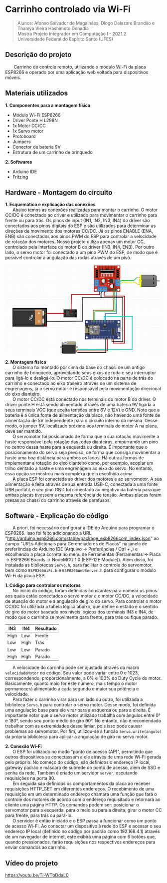 # Carrinho controlado via Wi-Fi
> Alunos: Afonso Salvador de Magalhães, Diogo Delazare Brandão e Thamya Vieira Hashimoto Donadia   
Mostra Projeto Integrador em Computação I - 2021.2  
Universidade Federal do Espírito Santo (UFES) 

## Descrição do projeto 
&nbsp;&nbsp;&nbsp;&nbsp;&nbsp;&nbsp; Carrinho de controle remoto, utilizando o módulo Wi-Fi da placa ESP8266 e operado por uma aplicação web voltada para dispositivos móveis. 

## Materiais utilizados 
**1. Componentes para a montagem física**
   - Módulo Wi-Fi ESP8266
   - Driver Ponte H L298N
   - 1x Motor DC/CC
   - 1x Servo motor 
   - Protoboard 
   - Jumpers
   - Conector de bateria 9V
   - Estrutura de um carrinho de brinquedo 

**2. Softwares**
   - Arduino IDE
   - Fritzing
    
## Hardware - Montagem do circuito 
**1. Esquemático e explicação das conexões**  
&nbsp;&nbsp;&nbsp;&nbsp;&nbsp;&nbsp;Abaixo temos as conexões realizadas para montar o carrinho. O motor CC/DC é conectado ao driver e utilizado para movimentar o carrinho para frente ou para trás. Os pinos de input (IN1, IN2, IN3, IN4) do driver são conectados aos pinos digitais do ESP e são utilizados para determinar as direções de movimento dos motores CC/DC. Já os pinos ENABLE (ENA, ENB) são conectados aos pinos PWM do ESP para controlar a velocidade de rotação dos motores. Nosso projeto utiliza apenas um motor CC, controlado pela interface do motor B do driver (IN3, IN4, ENB). Por outro lado, o servo motor foi conectado a um pino PWM do ESP, de modo que é possível controlar a angulação das rodas através de um pivô.  

![](esquemático.png)

**2. Montagem física**  
&nbsp;&nbsp;&nbsp;&nbsp;&nbsp;&nbsp;O sistema foi montado por cima da base do chassi de um antigo carrinho de brinquedo, aproveitando seus eixos de roda e seu interruptor para ligá-lo e desligá-lo. O motor CC/DC é colocado na parte de trás do carrinho e conectado ao eixo traseiro através de um sistema de engrenagens, já o servo motor é responsável pela movimentação direcional do eixo dianteiro.  
&nbsp;&nbsp;&nbsp;&nbsp;&nbsp;&nbsp;O motor CC/DC está conectado nos terminais do motor B do driver. O driver ponte H está sendo alimentado através de uma bateria 9V ligada a seus terminais VCC (que aceita tensões entre 6V e 12V) e GND. Note que a bateria é a única fonte de alimentação da placa, não havendo uma fonte de alimentação de 5V independente para o circuito interno da mesma. Desse modo, o jumper 5V, localizado próximo aos terminais do motor A na placa, deve ser mantido.  
&nbsp;&nbsp;&nbsp;&nbsp;&nbsp;&nbsp;O servomotor foi posicionado de forma que a sua rotação movimente a haste responsável pela rotação das rodas dianteiras, empurrando um pino no centro dessa haste para a esquerda ou direita. É importante que o posicionamento do servo seja preciso, de forma que consiga movimentar a haste uma boa distância para ambos os lados. Há outras formas de implementar a rotação do eixo dianteiro como, por exemplo, acoplar um trilho dentado à haste e uma engrenagem ao eixo do servo. No entanto, essa opção se mostrou mais complexa que a escolhida acima.  
&nbsp;&nbsp;&nbsp;&nbsp;&nbsp;&nbsp;A placa ESP foi conectada ao driver dos motores e ao servomotor. A sua alimentação é feita através de sua entrada USB-C, conectada a uma fonte USB portátil, e seu pino GND foi conectado ao negativo da bateria para que ambas placas tivessem a mesma referência de tensão. Ambas placas foram presas ao chassi do carrinho através de parafusos.  

## Software - Explicação do código  
&nbsp;&nbsp;&nbsp;&nbsp;&nbsp;&nbsp;A priori, foi necessário configurar a IDE do Arduino para programar o ESP8266. Isso foi feito adicionando a URL "http://arduino.esp8266.com/stable/package_esp8266com_index.json" ao campo "URLs Adicionais para Gerenciadores de Placas" na janela de preferências do Arduino IDE (Arquivo -> Preferências / Ctrl + ,) e escolhendo a placa correta no menu de Ferramentas (Ferramentas -> Placa -> ESP8266 Boards -> NodeMCU 1.0 (ESP-12E Module)).
Além disso, foi instalada as bibliotecas ```Servo.h```, para facilitar o controle do servomotor, bem como  ```ESP8266WiFi.h``` e ```ESP8266WebServer.h``` para configurar o módulo Wi-Fi da placa ESP.  

**1. Código para controlar os motores**  
&nbsp;&nbsp;&nbsp;&nbsp;&nbsp;&nbsp;No início do código, foram definidas constantes para nomear os pinos aos quais estão conectados o servo motor e o motor CC/DC, a velocidade de atuação do motor e a angulação de giro do servo. Para controlar o motor CC/DC foi utilizada a tabela lógica abaixo, que define o estado e o sentido de giro do motor baseado nos níveis lógicos dos terminais IN3 e IN4, de modo que o carrinho se movimente para frente, para trás ou fique parado.  

|  IN3  |  IN4  | Resultado |
|-------|-------|-----------|
|  High |  Low  | Frente    |
|  Low  |  High | Trás      |
|  Low  |  Low  | Parado    |
|  High |  High | Parado    |

&nbsp;&nbsp;&nbsp;&nbsp;&nbsp;&nbsp;A velocidade do carrinho pode ser ajustada através da macro ```velocidadeMotor``` no código. Seu valor pode variar entre 0 e 1023, correspondendo, proporcionalmente, a 0% e 100% do Duty Cycle do motor. Basicamente, quanto maio for este número, mais tempo o motor permanecerá alimentado a cada segundo e maior sua potência e velocidade.  
&nbsp;&nbsp;&nbsp;&nbsp;&nbsp;&nbsp;Para fazer o carrinho virar para um lado ou outro, foi utilizada a biblioteca ```Servo.h``` para controlar o servo motor. Desse modo, foi definida uma angulação base para ele virar para a esquerda ou para a direita. É importante notar que o servo motor utilizado trabalha com ângulos entre 0° e 180°, sendo seu ponto médio de giro 90°. No entanto, não é recomendado trabalhar com as extremidades desse limiar, pois isso pode causar problemas ao servomotor. Por fim, utilizou-se a função ```Servo.write(angulo)``` da própria biblioteca para aplicar a angulação de giro no servo motor.  

**2. Conexão Wi-Fi**  
&nbsp;&nbsp;&nbsp;&nbsp;&nbsp;&nbsp;O ESP foi utilizado no modo "ponto de acesso (AP)", permitindo que outros dispositivos se conectassem a ele através de uma rede Wi-Fi gerada pelo próprio. No começo do código, são definidos o endereço IP local, gateway padrão e máscara de subrede do ponto de acesso, além de SSD e senha da rede. Também é criado um servidor ```server```, escutando requisições na porta 80.  
&nbsp;&nbsp;&nbsp;&nbsp;&nbsp;&nbsp;Em seguida são definidos os comportamentos da placa ao receber requisições HTTP_GET em diferentes endereços. O recebimento de uma requisição em um determinado endereço chamará uma função que fará o controle dos motores de acordo com o endereço requisitado e retornará ao cliente uma página HTTP. Os comandos podem ser: posicionar o servomotor para a esquerda, para o meio ou para a direita; girar o motor CC para frente, para trás ou pará-lo.  
&nbsp;&nbsp;&nbsp;&nbsp;&nbsp;&nbsp;O servidor é então iniciado e o ESP passa a funcionar como um ponto de acesso Wi-Fi. Ao conectar um dispositivo à rede do ESP e acessar o seu endereço IP local (definido no código por padrão como 192.168.4.1) através de um navegador de internet, este exibirá uma página com 6 botões que, quando pressionados, farão requisições nos respectivos endereços para enviar comandos ao carrinho.

## Vídeo do projeto 
https://youtu.be/Ti-WTbDdaL0
